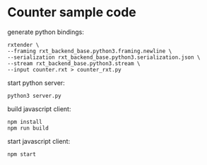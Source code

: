 # Counter sample code

generate python bindings:

    rxtender \
    --framing rxt_backend_base.python3.framing.newline \
    --serialization rxt_backend_base.python3.serialization.json \
    --stream rxt_backend_base.python3.stream \
    --input counter.rxt > counter_rxt.py

start python server:

    python3 server.py

build javascript client:

    npm install
    npm run build

start javascript client:

    npm start
